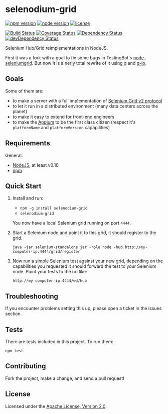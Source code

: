 # selenodium-grid

[![npm version][npm-badge]][npm-url] [![node version][node-badge]][node-url] [![license][license-badge]][license-url]

[![Build Status][travis-badge]][travis-url] [![Coverage Status][coveralls-badge]][coveralls-url] [![Dependency Status][david-badge]][david-url] [![devDependency Status][david-dev-badge]][david-dev-url]

Selenium Hub/Grid reimplementations in NodeJS.

First it was a fork with a goal to fix some bugs in TestingBot's [node-seleniumgrid].
But now it is a nerly total rewrite of it using [q] and [q-io].

## Goals

Some of them are:

- to make a server with a full implementation of [Selenium Grid v2 protocol]
- to let it run in a distributed environment (many data centers across the planet)
- to make it easy to extend for front-end engineers
- to make the [Appium](http://appium.io) to be the first class citizen
  (respect it's `platformName` and `platformVersion` capapilities)

## Requirements

General:

- [NodeJS](http://nodejs.org), at least v0.10
- [npm](http://npmjs.org)

## Quick Start

1. Install and run:

    - `npm -g install selenodium-grid`
    - `selenodium-grid`

    You now have a local Selenium grid running on port `4444`.

2. Start a Selenium node and point it to this grid, it should register to the grid.

   `java -jar selenium-standalone.jar -role node -hub http://my-computer-ip:4444/grid/register`

3. Now run a simple Selenium test against your new grid, depending on the capabilities
   you requested it should forward the test to your Selenium node. Point your tests to the url like:

   `http://my-computer-ip:4444/wd/hub`

## Troubleshooting

If you encounter problems setting this up, please open a ticket in the issues section.

## Tests

There are tests included in this project. To run them:

`npm test`

## Contributing

Fork the project, make a change, and send a pull request!

## License

Licensed under the [Apache License, Version 2.0][license-url].

[travis-badge]: https://travis-ci.org/selenodium/selenodium-grid.svg?branch=dev
[travis-url]: https://travis-ci.org/selenodium/selenodium-grid
[coveralls-badge]: https://coveralls.io/repos/selenodium/selenodium-grid/badge.svg?branch=dev
[coveralls-url]: https://coveralls.io/r/selenodium/selenodium-grid?branch=dev
[david-badge]: https://david-dm.org/selenodium/selenodium-grid.svg
[david-url]: https://david-dm.org/selenodium/selenodium-grid
[david-dev-badge]: https://david-dm.org/selenodium/selenodium-grid/dev-status.svg
[david-dev-url]: https://david-dm.org/selenodium/selenodium-grid#info=devDependencies
[npm-badge]: https://img.shields.io/npm/v/selenodium-grid.svg.svg
[npm-url]: http://packages.npmjs.org/selenodium-grid
[node-badge]: https://img.shields.io/node/v/selenodium-grid.svg
[node-url]: http://nodejs.org/
[license-badge]: https://img.shields.io/npm/l/selenodium-grid.svg
[license-url]: http://www.apache.org/licenses/LICENSE-2.0
[node-seleniumgrid]: https://github.com/testingbot/node-seleniumgrid
[Selenium Grid v2 protocol]: https://github.com/nicegraham/selenium-grid2-api
[q]: https://github.com/kriskowal/q
[q-io]: https://github.com/kriskowal/q-io
